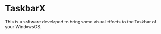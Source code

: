 # TaskbarX
This is a software developed to bring some visual effects to the Taskbar of your WindowsOS.
